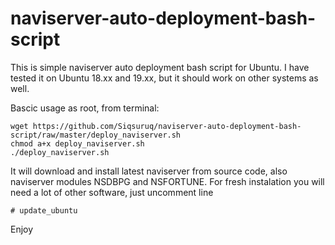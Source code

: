 # naviserver-auto-deployment-bash-script
This is simple naviserver auto deployment bash script for Ubuntu.
I have tested it on Ubuntu 18.xx and 19.xx, but it should work on other systems as well.

Bascic usage as root, from terminal:
```
wget https://github.com/Siqsuruq/naviserver-auto-deployment-bash-script/raw/master/deploy_naviserver.sh
chmod a+x deploy_naviserver.sh
./deploy_naviserver.sh
```
It will download and install latest naviserver from source code, also naviserver modules NSDBPG and NSFORTUNE.
For fresh instalation you will need a lot of other software, just uncomment line 
```
# update_ubuntu
```

Enjoy
